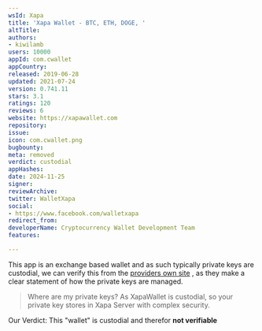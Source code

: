 ```yaml
---
wsId: Xapa
title: 'Xapa Wallet - BTC, ETH, DOGE, '
altTitle: 
authors:
- kiwilamb
users: 10000
appId: com.cwallet
appCountry: 
released: 2019-06-28
updated: 2021-07-24
version: 0.741.11
stars: 3.1
ratings: 120
reviews: 6
website: https://xapawallet.com
repository: 
issue: 
icon: com.cwallet.png
bugbounty: 
meta: removed
verdict: custodial
appHashes: 
date: 2024-11-25
signer: 
reviewArchive: 
twitter: WalletXapa
social:
- https://www.facebook.com/walletxapa
redirect_from: 
developerName: Cryptocurrency Wallet Development Team
features: 

---
```


This app is an exchange based wallet and as such typically private keys are custodial, we can verify this from the [providers own site](https://xapawallet.com/#1603507874611-a20bac97-a1d1) , as they make a clear statement of how the private keys are managed.

> Where are my private keys?
> As XapaWallet is custodial, so your private key stores in Xapa Server with complex security.

Our Verdict: This "wallet" is custodial and therefor **not verifiable**

